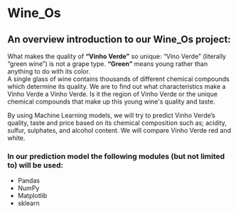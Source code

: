 # Wine_Os

## An overview introduction to our Wine_Os project:
What makes the quality of **“Vinho Verde”** so unique:
“Vino Verde” (literally “green wine”) is not a grape type. **“Green”** means young rather than anything to do with its color.  
A single glass of wine contains thousands of different chemical compounds which determine its quality. We are to find out what characteristics make a Vinho Verde a Vinho Verde.  Is it the region of Vinho Verde or the unique chemical compounds that make up this young wine's quality and taste.

By using Machine Learning models, we will try to predict Vinho Verde’s quality, taste and price based on its chemical composition such as; acidity, sulfur, sulphates, and alcohol content.  We will compare Vinho Verde red and white. 

### In our prediction model the following modules (but not limited to) will be used:
- Pandas
- NumPy
- Matplotlib
- sklearn


